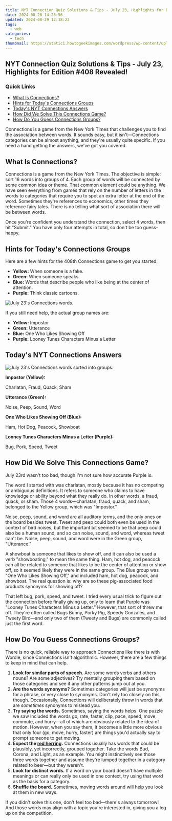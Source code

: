 ```yaml
---
title: NYT Connection Quiz Solutions & Tips - July 23, Highlights for Edition #408 Revealed!
date: 2024-08-26 14:25:56
updated: 2024-08-29 12:18:22
tags:
  - web
categories:
  - tech
thumbnail: https://static1.howtogeekimages.com/wordpress/wp-content/uploads/2024/06/nyt-connections-game-icon-on-a-phone-screen-and-several-magnifying-glasses-and-question-marks-around-it.jpg
---
```


## NYT Connection Quiz Solutions & Tips - July 23, Highlights for Edition #408 Revealed!

### Quick Links

* [What Is Connections?](https://android-transfer.techidaily.com/asus-vivobook-11-compact-powerhouse-review-unbeatable-value-and-versatility/)
* [Hints for Today's Connections Groups](https://buynow-help.techidaily.com/discover-the-leading-long-distance-wireless-routers-for-enhanced-connectivity/)
* [Today's NYT Connections Answers](https://some-skills.techidaily.com/in-2024-unmissable-vr-cinematic-journeys/)
* [How Did We Solve This Connections Game?](https://tech-savvy.techidaily.com/innovators-speak-insights-from-ai-pioneers-globally/)
* [How Do You Guess Connections Groups?](https://on-screen-recording.techidaily.com/2024-approved-maximizing-quality-in-ppt-recordings/)

 Connections is a game from the New York Times that challenges you to find the association between words. It sounds easy, but it isn't—Connections categories can be almost anything, and they're usually quite specific. If you need a hand getting the answers, we've got you covered.

##  What Is Connections?

 Connections is a game from the New York Times. The objective is simple: sort 16 words into groups of 4\. Each group of words will be connected by some common idea or theme. That common element could be anything. We have seen everything from games that rely on the number of letters in the words to categories that require you to spot an extra letter at the end of the word. Sometimes they're references to economics, other times they reference fairy tales. There is no telling what sort of association there will be between words.

 Once you're confident you understand the connection, select 4 words, then hit "Submit." You have only four attempts in total, so don't be too guess-happy.

##  Hints for Today's Connections Groups

 Here are a few hints for the 408th Connections game to get you started:

* **Yellow:** When someone is a fake.
* **Green:** When someone speaks.
* **Blue:** Words that describe people who like being at the center of attention.
* **Purple:** Think classic cartoons.

![July 23's Connections words.](https://static1.howtogeekimages.com/wordpress/wp-content/uploads/2024/07/july-23-connections.png) 

 If you still need help, the actual group names are:

* **Yellow:** Impostor
* **Green:** Utterance
* **Blue:** One Who Likes Showing Off
* **Purple:** Looney Tunes Characters Minus a Letter

##  Today's NYT Connections Answers

![July 23's Connections words sorted into groups.](https://static1.howtogeekimages.com/wordpress/wp-content/uploads/2024/07/july-23-connections-filled.png) 

**Impostor (Yellow):** 

 Charlatan, Fraud, Quack, Sham

**Utterance (Green):** 

 Noise, Peep, Sound, Word

**One Who Likes Showing Off (Blue):** 

 Ham, Hot Dog, Peacock, Showboat

**Looney Tunes Characters Minus a Letter (Purple):** 

 Bug, Pork, Speed, Tweet

##  How Did We Solve This Connections Game?

 July 23rd wasn't too bad, though I'm not sure how accurate Purple is.

 The word I started with was charlatan, mostly because it has no competing or ambiguous definitions. It refers to someone who claims to have knowledge or ability beyond what they really do. In other words, a fraud, quack, or sham. Those 4 words—charlatan, fraud, quack, and sham, belonged to the Yellow group, which was "Impostor."

 Noise, peep, sound, and word are all auditory terms, and the only ones on the board besides tweet. Tweet and peep could both even be used in the context of bird noises, but the important bit seemed to be that peep could also be a human sound, and so can noise, sound, and word, whereas tweet can't be. Noise, peep, sound, and word were in the Green group, "Utterance."

 A showboat is someone that likes to show off, and it can also be used a verb "showboating," to mean the same thing. Ham, hot dog, and peacock can all be related to someone that likes to be the center of attention or show off, so it seemed likely they were in the same group. The Blue group was "One Who Likes Showing Off," and included ham, hot dog, peacock, and showboat. The real question is: why are so these pig-associated food products synonyms for showing off?

 That left bug, pork, speed, and tweet. I tried every usual trick to figure out the connection before finally giving up, only to learn that Purple was "Looney Tunes Characters Minus a Letter." However, that sort of threw me off. They're often called Bugs Bunny, Porky Pig, Speedy Gonzales, and Tweety Bird—and only two of them (Tweety and Bugs) are commonly called just the first word.

##  How Do You Guess Connections Groups?

 There is no quick, reliable way to approach Connections like there is with Wordle, since Connections isn't algorithmic. However, there are a few things to keep in mind that can help.

1. **Look for similar parts of speech**. Are some words verbs and others nouns? Are some adjectives? Try mentally grouping them based on those categories and see if any other patterns jump out at you.
2. **Are the words synonyms?** Sometimes categories will just be synonyms for a phrase, or very close to synonyms. Don't rely too closely on this, though. Occasionally, Connections will deliberately throw in words that are _sometimes_ synonyms to mislead you.
3. **Try saying the words.** Sometimes, saying the words helps. One puzzle we saw included the words go, rate, faster, clip, pace, speed, move, commute, and hurry—all of which are obviously related to the idea of motion. However, when you say them, it becomes a little more obvious that only four (go, move, hurry, faster) are things you'd actually say to prompt someone to get moving.
4. **Expect the [red herring](https://www.merriam-webster.com/dictionary/red%20herring).** Connections usually has words that could be plausibly, yet incorrectly, grouped together. Take the words Bud, Corona, and Light, as an example. You might instinctively see those three words together and assume they're lumped together in a category related to beer—but they weren't.
5. **Look for distinct words.** If a word on your board doesn't have multiple meanings or can really only be used in one context, try using that word as the basis for a category.
6. **Shuffle the board.** Sometimes, moving words around will help you look at them in new ways.

 If you didn't solve this one, don't feel too bad—there's always tomorrow! And those words may align with a topic you're interested in, giving you a leg up on the competition.

<ins class="adsbygoogle"
     style="display:block"
     data-ad-format="autorelaxed"
     data-ad-client="ca-pub-7571918770474297"
     data-ad-slot="1223367746"></ins>



<ins class="adsbygoogle"
     style="display:block"
     data-ad-client="ca-pub-7571918770474297"
     data-ad-slot="8358498916"
     data-ad-format="auto"
     data-full-width-responsive="true"></ins>
